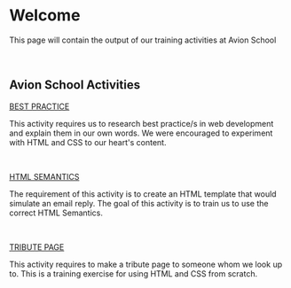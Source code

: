 # Welcome

This page will contain the output of our training activities at Avion School

<br>

## Avion School Activities
[BEST PRACTICE](https://desoto13.github.io/batch6-activities/Best%20Practice)

This activity requires us to research best practice/s in web development and explain them in our own words. We were encouraged to experiment with HTML and CSS to our heart's content.

<br>

[HTML SEMANTICS](https://desoto13.github.io/batch6-activities/HTML%20Semantics)

The requirement of this activity is to create an HTML template that would simulate an email reply. The goal of this activity is to train us to use the correct HTML Semantics.

<br>

[TRIBUTE PAGE](https://desoto13.github.io/batch6-activities/UserStory)

This activity requires to make a tribute page to someone whom we look up to. This is a training exercise for using HTML and CSS from scratch.
